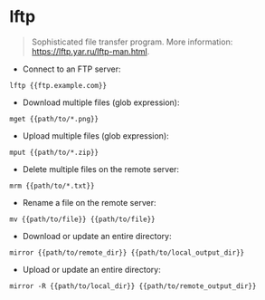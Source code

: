# lftp

> Sophisticated file transfer program.
> More information: <https://lftp.yar.ru/lftp-man.html>.

- Connect to an FTP server:

`lftp {{ftp.example.com}}`

- Download multiple files (glob expression):

`mget {{path/to/*.png}}`

- Upload multiple files (glob expression):

`mput {{path/to/*.zip}}`

- Delete multiple files on the remote server:

`mrm {{path/to/*.txt}}`

- Rename a file on the remote server:

`mv {{path/to/file}} {{path/to/file}}`

- Download or update an entire directory:

`mirror {{path/to/remote_dir}} {{path/to/local_output_dir}}`

- Upload or update an entire directory:

`mirror -R {{path/to/local_dir}} {{path/to/remote_output_dir}}`
